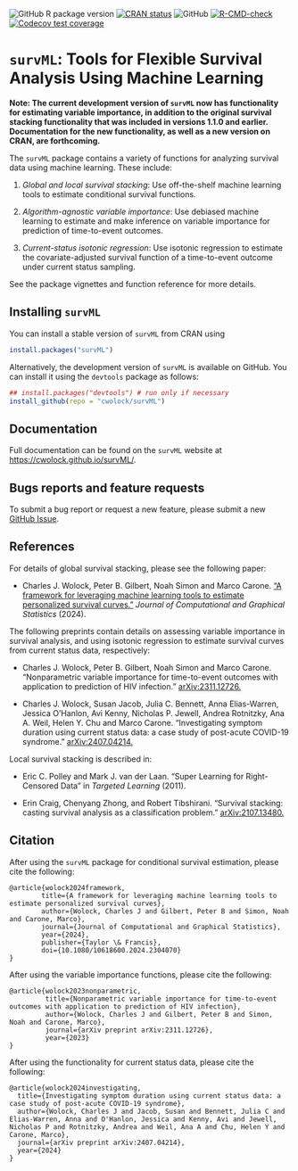 
<!-- README.md is generated from README.Rmd. Please edit that file -->
<!-- badges: start  -->

![GitHub R package
version](https://img.shields.io/github/r-package/v/cwolock/survML)
[![CRAN
status](https://www.r-pkg.org/badges/version/survML)](https://CRAN.R-project.org/package=survML)
![GitHub](https://img.shields.io/github/license/cwolock/survML)
[![R-CMD-check](https://github.com/cwolock/survML/actions/workflows/R-CMD-check.yml/badge.svg)](https://github.com/cwolock/survML/actions/workflows/R-CMD-check.yml)
[![Codecov test
coverage](https://codecov.io/gh/cwolock/survML/branch/main/graph/badge.svg)](https://app.codecov.io/gh/cwolock/survML?branch=main)

<!-- badges: end -->

# `survML`: Tools for Flexible Survival Analysis Using Machine Learning

**Note: The current development version of `survML` now has
functionality for estimating variable importance, in addition to the
original survival stacking functionality that was included in versions
1.1.0 and earlier. Documentation for the new functionality, as well as a
new version on CRAN, are forthcoming.**

The `survML` package contains a variety of functions for analyzing
survival data using machine learning. These include:

1.  *Global and local survival stacking*: Use off-the-shelf machine
    learning tools to estimate conditional survival functions.

2.  *Algorithm-agnostic variable importance*: Use debiased machine
    learning to estimate and make inference on variable importance for
    prediction of time-to-event outcomes.

3.  *Current-status isotonic regression*: Use isotonic regression to
    estimate the covariate-adjusted survival function of a time-to-event
    outcome under current status sampling.

See the package vignettes and function reference for more details.

## Installing `survML`

You can install a stable version of `survML` from CRAN using

``` r
install.packages("survML")
```

Alternatively, the development version of `survML` is available on
GitHub. You can install it using the `devtools` package as follows:

``` r
## install.packages("devtools") # run only if necessary
install_github(repo = "cwolock/survML")
```

## Documentation

Full documentation can be found on the `survML` website at
<https://cwolock.github.io/survML/>.

## Bugs reports and feature requests

To submit a bug report or request a new feature, please submit a new
[GitHub Issue](https://github.com/cwolock/survML/issues).

## References

For details of global survival stacking, please see the following paper:

- Charles J. Wolock, Peter B. Gilbert, Noah Simon and Marco Carone. [“A
  framework for leveraging machine learning tools to estimate
  personalized survival
  curves.”](https://www.tandfonline.com/doi/full/10.1080/10618600.2024.2304070)
  *Journal of Computational and Graphical Statistics* (2024).

The following preprints contain details on assessing variable importance
in survival analysis, and using isotonic regression to estimate survival
curves from current status data, respectively:

- Charles J. Wolock, Peter B. Gilbert, Noah Simon and Marco Carone.
  “Nonparametric variable importance for time-to-event outcomes with
  application to prediction of HIV infection.”
  [arXiv:2311.12726.](https://arxiv.org/abs/2311.12726)

- Charles J. Wolock, Susan Jacob, Julia C. Bennett, Anna Elias-Warren,
  Jessica O’Hanlon, Avi Kenny, Nicholas P. Jewell, Andrea Rotnitzky,
  Ana A. Weil, Helen Y. Chu and Marco Carone. “Investigating symptom
  duration using current status data: a case study of post-acute
  COVID-19 syndrome.”
  [arXiv:2407.04214.](https://arxiv.org/abs/2407.04214)

Local survival stacking is described in:

- Eric C. Polley and Mark J. van der Laan. “Super Learning for
  Right-Censored Data” in *Targeted Learning* (2011).

- Erin Craig, Chenyang Zhong, and Robert Tibshirani. “Survival stacking:
  casting survival analysis as a classification problem.”
  [arXiv:2107.13480.](https://arxiv.org/abs/2107.13480)

## Citation

After using the `survML` package for conditional survival estimation,
please cite the following:

    @article{wolock2024framework,
            title={A framework for leveraging machine learning tools to estimate personalized survival curves},
            author={Wolock, Charles J and Gilbert, Peter B and Simon, Noah and Carone, Marco},
            journal={Journal of Computational and Graphical Statistics},
            year={2024},
            publisher={Taylor \& Francis},
            doi={10.1080/10618600.2024.2304070}
    }

After using the variable importance functions, please cite the
following:

    @article{wolock2023nonparametric,
             title={Nonparametric variable importance for time-to-event outcomes with application to prediction of HIV infection},
             author={Wolock, Charles J and Gilbert, Peter B and Simon, Noah and Carone, Marco},
             journal={arXiv preprint arXiv:2311.12726},
             year={2023}
    }

After using the functionality for current status data, please cite the
following:

    @article{wolock2024investigating,
      title={Investigating symptom duration using current status data: a case study of post-acute COVID-19 syndrome},
      author={Wolock, Charles J and Jacob, Susan and Bennett, Julia C and Elias-Warren, Anna and O'Hanlon, Jessica and Kenny, Avi and Jewell, Nicholas P and Rotnitzky, Andrea and Weil, Ana A and Chu, Helen Y and Carone, Marco},
      journal={arXiv preprint arXiv:2407.04214},
      year={2024}
    }
